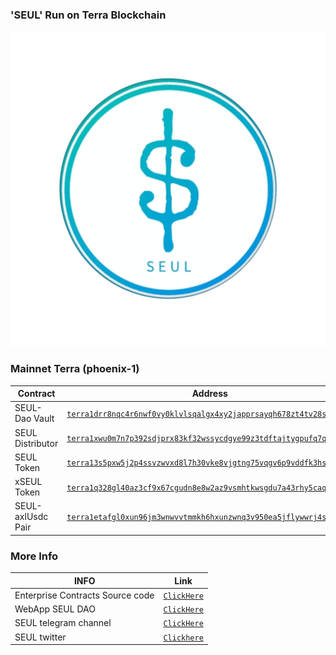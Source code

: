 ### 'SEUL' Run on Terra Blockchain 
![image.png](https://raw.githubusercontent.com/DAOSEUL/Seuldata/main/seul.png)




### Mainnet Terra (phoenix-1)

| Contract            | Address   |
| ------------------- | --------- |
| SEUL-Dao Vault      |[`terra1drr8nqc4r6nwf0vy0klvlsqalgx4xy2japprsayqh678zt4tv28sf7atff`](https://terrasco.pe/mainnet/address/terra1drr8nqc4r6nwf0vy0klvlsqalgx4xy2japprsayqh678zt4tv28sf7atff)        |
| SEUL Distributor    | [`terra1xwu0m7n7p392sdjprx83kf32wssycdgye99z3tdftajtygpufq7q868mwg`](https://terrasco.pe/mainnet/address/terra1xwu0m7n7p392sdjprx83kf32wssycdgye99z3tdftajtygpufq7q868mwg)        |
| SEUL Token          | [`terra13s5pxw5j2p4ssvzwvxd8l7h30vke8vjgtng75vqgv6p9vddfk3hskfka0l`](https://terrasco.pe/mainnet/address/terra13s5pxw5j2p4ssvzwvxd8l7h30vke8vjgtng75vqgv6p9vddfk3hskfka0l)        |
| xSEUL Token          | [`terra1q328gl40az3cf9x67cgudn8e8w2az9vsmhtkwsgdu7a43rhy5caqc82yr5`](https://terrasco.pe/mainnet/address/terra1q328gl40az3cf9x67cgudn8e8w2az9vsmhtkwsgdu7a43rhy5caqc82yr5)        |
| SEUL-axlUsdc Pair   | [`terra1etafgl0xun96jm3wnwvvtmmkh6hxunzwnq3v950ea5jflywwrj4srxx409`](https://chainsco.pe/terra2/address/terra1etafgl0xun96jm3wnwvvtmmkh6hxunzwnq3v950ea5jflywwrj4srxx409#!) |




### More Info

| INFO                | Link         |
| ------------------- | ---------    |
| Enterprise Contracts Source code                           | [`ClickHere`]() |
| WebApp SEUL DAO                            | [`ClickHere`]() |
| SEUL telegram channel                           | [`ClickHere`]() |
| SEUL twitter                           | [`Clickhere`]() |
